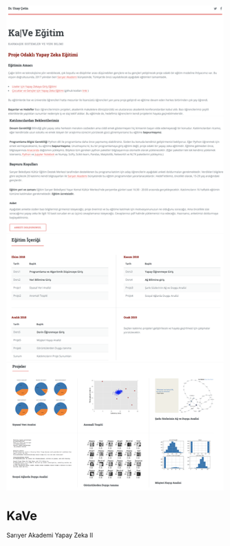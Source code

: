 ![](2018/images/1.png)
![](2018/images/2.png)
![](2018/images/3.png)
![](2018/images/4.png)

# KaVe
Sarıyer Akademi Yapay Zeka II